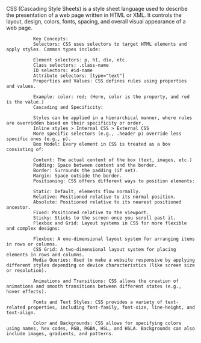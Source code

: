 CSS (Cascading Style Sheets) is a style sheet language used to describe the presentation of a web page written in HTML or XML. It controls the layout, design, colors, fonts, spacing, and overall visual appearance of a web page.

              Key Concepts:
              Selectors: CSS uses selectors to target HTML elements and apply styles. Common types include:
              
              Element selectors: p, h1, div, etc.
              Class selectors: .class-name
              ID selectors: #id-name
              Attribute selectors: [type="text"]
              Properties and Values: CSS defines rules using properties and values.
              
              Example: color: red; (Here, color is the property, and red is the value.)
              Cascading and Specificity:
              
              Styles can be applied in a hierarchical manner, where rules are overridden based on their specificity or order.
              Inline styles > Internal CSS > External CSS
              More specific selectors (e.g., .header p) override less specific ones (e.g., p).
              Box Model: Every element in CSS is treated as a box consisting of:
              
              Content: The actual content of the box (text, images, etc.)
              Padding: Space between content and the border.
              Border: Surrounds the padding (if set).
              Margin: Space outside the border.
              Positioning: CSS offers different ways to position elements:
              
              Static: Default, elements flow normally.
              Relative: Positioned relative to its normal position.
              Absolute: Positioned relative to its nearest positioned ancestor.
              Fixed: Positioned relative to the viewport.
              Sticky: Sticks to the screen once you scroll past it.
              Flexbox and Grid: Layout systems in CSS for more flexible and complex designs:
              
              Flexbox: A one-dimensional layout system for arranging items in rows or columns.
              CSS Grid: A two-dimensional layout system for placing elements in rows and columns.
              Media Queries: Used to make a website responsive by applying different styles depending on device characteristics (like screen size or resolution).
              
              Animations and Transitions: CSS allows the creation of animations and smooth transitions between different states (e.g., hover effects).
              
              Fonts and Text Styles: CSS provides a variety of text-related properties, including font-family, font-size, line-height, and text-align.
              
              Color and Backgrounds: CSS allows for specifying colors using names, hex codes, RGB, RGBA, HSL, and HSLA. Backgrounds can also include images, gradients, and patterns.
